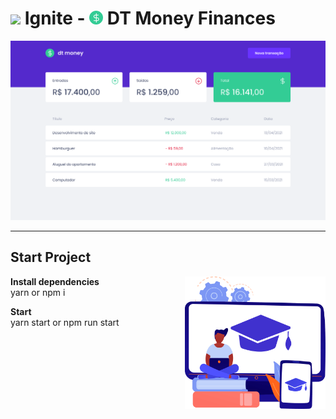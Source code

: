 #  <img src=".github/rocketseat.ico" width="22px"> Ignite - <img src="public/favicon.png" width="22px"> DT Money Finances

<img src=".github/inicio.png">

---

## Start Project

<img align="right" src=".github/computer.png" width="225">

<b>Install dependencies</b><br/>
yarn or npm i

<b>Start</b><br/>
yarn start or npm run start





